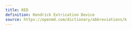 ```yaml
---
title: KED
definition: Kendrick Extrication Device
source: https://openmd.com/dictionary/abbreviations/k
---
```

